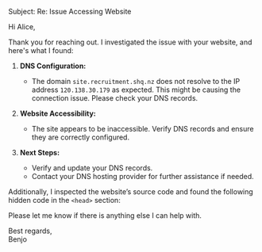 Subject: Re: Issue Accessing Website

Hi Alice,

Thank you for reaching out. I investigated the issue with your website, and here's what I found:

1. **DNS Configuration:**
   - The domain `site.recruitment.shq.nz` does not resolve to the IP address `120.138.30.179` as expected. This might be causing the connection issue. Please check your DNS records.

2. **Website Accessibility:**
   - The site appears to be inaccessible. Verify DNS records and ensure they are correctly configured.

3. **Next Steps:**
   - Verify and update your DNS records.
   - Contact your DNS hosting provider for further assistance if needed.

Additionally, I inspected the website’s source code and found the following hidden code in the `<head>` section:

<!-- This is what you're looking for: SOME_CODE_STRING -->

Please let me know if there is anything else I can help with.

Best regards,  
Benjo